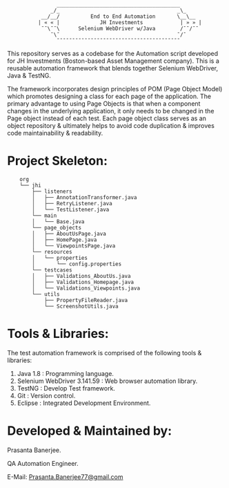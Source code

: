                     ________________________________________
                  _/_                                      _\_
               __/__/          End to End Automation       \__\__
              | « « |             JH Investments            | » » |
               ¯¯\¯¯\      Selenium WebDriver w/Java        /¯¯/¯¯
                  ¯\¯                                      ¯/¯
                    ¯¯¯¯¯¯¯¯¯¯¯¯¯¯¯¯¯¯¯¯¯¯¯¯¯¯¯¯¯¯¯¯¯¯¯¯¯¯¯¯
This repository serves as a codebase for the Automation script developed for JH Investments (Boston-based Asset Management company).
This is a reusable automation framework that blends together Selenium WebDriver, Java & TestNG.

The framework incorporates design principles of POM (Page Object Model) which promotes designing a class for each page
of the application. The primary advantage to using Page Objects is that when a component changes in the underlying application, 
it only needs to be changed in the Page object instead of each test. Each page object class serves as an object repository & ultimately helps to avoid code duplication & improves code maintainability & readability.

Project Skeleton:
===================
```
    org
    └── jhi
		├── listeners
		│   ├── AnnotationTransformer.java
		│   ├── RetryListener.java
		│   └── TestListener.java
		└── main
		│   └── Base.java
		└── page_objects
		│   ├── AboutUsPage.java
		│   ├── HomePage.java
		│   └── ViewpointsPage.java
		└── resources
		│   └── properties
		│	    └── config.properties
		└── testcases
		│   ├── Validations_AboutUs.java
		│   ├── Validations_Homepage.java
		│   └── Validations_Viewpoints.java
		└── utils
		    ├── PropertyFileReader.java
		    └── ScreenshotUtils.java
```
Tools & Libraries:
====================
The test automation framework is comprised of the following tools & libraries:
  1. Java 1.8 : Programming language.
  2. Selenium WebDriver 3.141.59 : Web browser automation library.
  3. TestNG : Develop Test framework.
  4. Git : Version control.
  5. Eclipse : Integrated Development Environment. 

Developed & Maintained by:
============================
  Prasanta Banerjee.
  
  QA Automation Engineer.
  
  E-Mail: Prasanta.Banerjee77@gmail.com
